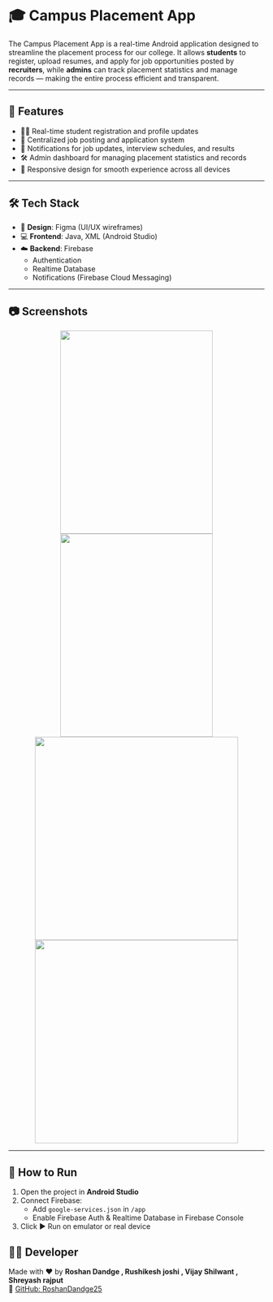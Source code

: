 # 🎓 Campus Placement App

The Campus Placement App is a real-time Android application designed to streamline the placement process for our college. It allows **students** to register, upload resumes, and apply for job opportunities posted by **recruiters**, while **admins** can track placement statistics and manage records — making the entire process efficient and transparent.

---

## 🚀 Features

- 👨‍🎓 Real-time student registration and profile updates
- 💼 Centralized job posting and application system
- 🔔 Notifications for job updates, interview schedules, and results
- 🛠️ Admin dashboard for managing placement statistics and records
- 📱 Responsive design for smooth experience across all devices

---

## 🛠️ Tech Stack

- 🎨 **Design**: Figma (UI/UX wireframes)
- 💻 **Frontend**: Java, XML (Android Studio)
- ☁️ **Backend**: Firebase
  - Authentication
  - Realtime Database
  - Notifications (Firebase Cloud Messaging)

---

## 📷 Screenshots

<p align="center">
  <img src="https://github.com/user-attachments/assets/4ecde303-6114-4853-aae2-8240544d8ffd" width="300" height="400" />
  <img src="https://github.com/user-attachments/assets/96affdd8-2f99-4e7d-8b78-689cf5408b4f" width="300" height="400" />
  <img src="https://github.com/user-attachments/assets/efd0bac6-80ef-49dd-b34e-75b7966a6604" width="400" height="400" />
  <img src="https://github.com/user-attachments/assets/bf849216-862d-4b7e-954d-4a9ccc1454b2" width="400" height="400" />
</p>

---
## 🔧 How to Run

1. Open the project in **Android Studio**
2. Connect Firebase:
   - Add `google-services.json` in `/app`
   - Enable Firebase Auth & Realtime Database in Firebase Console
3. Click ▶️ Run on emulator or real device

## 🧑‍💻 Developer

Made with ❤️ by **Roshan Dandge , Rushikesh joshi , Vijay Shilwant , Shreyash rajput**  
🔗 [GitHub: RoshanDandge25](https://github.com/RoshanDandge25)

